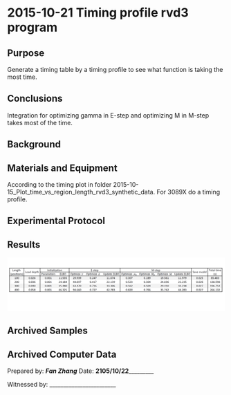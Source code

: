 2015-10-21 Timing profile rvd3 program
==============================

Purpose
------------
Generate a timing table by a timing profile to see what function is taking the most time.

Conclusions
-----------------

Integration for optimizing gamma in E-step and optimizing M in M-step takes most of the time.

Background
-----------------


Materials and Equipment
------------------------------
According to the timing plot in folder 2015-10-15\_Plot\_time\_vs\_region\_length\_rvd3\_synthetic_data. For 3089X do a timing profile.

Experimental Protocol
---------------------------


Results
----------- 
![](time_3089X.png)

Archived Samples
-------------------------

Archived Computer Data
------------------------------


Prepared by: _______Fan Zhang_______     Date: ______2105/10/22_______________


Witnessed by: ________________________
